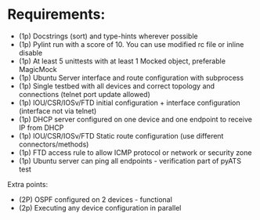 # Requirements:
 - (1p) Docstrings (sort) and type-hints wherever possible 
 - (1p) Pylint run with a score of 10. You can use modified rc file or inline disable 
 - (1p) At least 5 unittests with at least 1 Mocked object, preferable MagicMock
 - (1p) Ubuntu Server interface and route configuration with subprocess
 - (1p) Single testbed with all devices and correct topology and connections (telnet port update allowed)
 - (1p) IOU/CSR/IOSv/FTD initial configuration + interface configuration (interface not via telnet)
 - (1p) DHCP server configured on one device and one endpoint to receive IP from DHCP
 - (1p) IOU/CSR/IOSv/FTD Static route configuration (use different connectors/methods)
 - (1p) FTD access rule to allow ICMP protocol or network or security zone 
 - (1p) Ubuntu server can ping all endpoints - verification part of pyATS test

Extra points:
 - (2P) OSPF configured on 2 devices - functional 
 - (2p) Executing any device configuration in parallel 